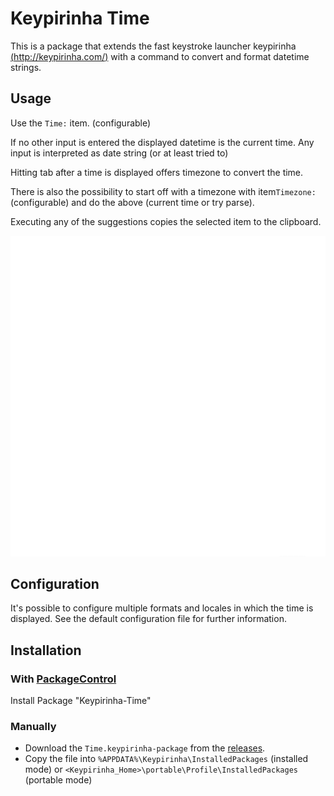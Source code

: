 # Keypirinha Time

This is a package that extends the fast keystroke launcher keypirinha
[(http://keypirinha.com/)](http://keypirinha.com/) with a command to convert and format datetime
strings.

## Usage

Use the `Time:` item. (configurable)

If no other input is entered the displayed datetime is the current time.
Any input is interpreted as date string (or at least tried to)

Hitting tab after a time is displayed offers timezone to convert the time.

There is also the possibility to start off with a timezone with item`Timezone:`
(configurable) and do the above (current time or try parse).

Executing any of the suggestions copies the selected item to the clipboard.

![Usage](usage.gif)

## Configuration

It's possible to configure multiple formats and locales in which the time is displayed. See the
default configuration file for further information.

## Installation

### With [PackageControl](https://github.com/ueffel/Keypirinha-PackageControl)

Install Package "Keypirinha-Time"

### Manually

* Download the `Time.keypirinha-package` from the [releases](https://github.com/ueffel/Keypirinha-Time/releases/latest).
* Copy the file into `%APPDATA%\Keypirinha\InstalledPackages` (installed mode) or
  `<Keypirinha_Home>\portable\Profile\InstalledPackages` (portable mode)
